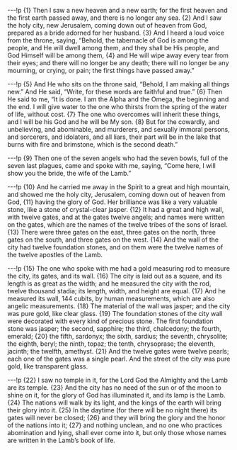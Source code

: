 ---!p
{1} Then I saw a new heaven and a new earth; for the first heaven and
the first earth passed away, and there is no longer any sea. {2} And I saw the holy city, new Jerusalem, coming down out of heaven from God, prepared as a bride adorned for her husband. {3} And I heard a loud voice from the throne, saying, “Behold, the tabernacle of God is among the people, and He will dwell among them, and they shall be His people, and God Himself will be among them, {4} and He will wipe away every tear from their eyes; and there will no longer be any death; there will no longer be any mourning, or crying, or pain; the first things have passed away.”

---!p
{5} And He who sits on the throne said, “Behold, I am making all things new.” And He said, “Write, for these words are faithful and true.” {6} Then He said to me, “It is done. I am the Alpha and the Omega, the beginning and the end. I will give water to the one who thirsts from the spring of the water of life, without cost. {7} The one who overcomes will inherit these things, and I will be his God and he will be My son. {8} But for the cowardly, and unbelieving, and abominable, and murderers, and sexually immoral persons, and sorcerers, and idolaters, and all liars, their part will be in the lake that burns with fire and brimstone, which is the second death.”

---!p
{9} Then one of the seven angels who had the seven bowls, full of the seven last plagues, came and spoke with me, saying, “Come here, I will show you the bride, the wife of the Lamb.”

---!p
{10} And he carried me away in the Spirit to a great and high mountain, and showed me the holy city, Jerusalem, coming down out of heaven from God, {11} having the glory of God. Her brilliance was like a very valuable stone, like a stone of crystal-clear jasper. {12} It had a great and high wall, with twelve gates, and at the gates twelve angels; and names were written on the gates, which are the names of the twelve tribes of the sons of Israel. {13} There were three gates on the east, three gates on the north, three gates on the south, and three gates on the west. {14} And the wall of the city had twelve foundation stones, and on them were the twelve names of the twelve apostles of the Lamb.

---!p
{15} The one who spoke with me had a gold measuring rod to measure the city, its gates, and its wall. {16} The city is laid out as a square, and its length is as great as the width; and he measured the city with the rod, twelve thousand stadia; its length, width, and height are equal. {17} And he measured its wall, 144 cubits, by human measurements, which are also angelic measurements. {18} The material of the wall was jasper; and the city was pure gold, like clear glass. {19} The foundation stones of the city wall were decorated with every kind of precious stone. The first foundation stone was jasper; the second, sapphire; the third, chalcedony; the fourth, emerald; {20} the fifth, sardonyx; the sixth, sardius; the seventh, chrysolite; the eighth, beryl; the ninth, topaz; the tenth, chrysoprase; the eleventh, jacinth; the twelfth, amethyst. {21} And the twelve gates were twelve pearls; each one of the gates was a single pearl. And the street of the city was pure gold, like transparent glass.

---!p
{22} I saw no temple in it, for the Lord God the Almighty and the Lamb are its temple. {23} And the city has no need of the sun or of the moon to shine on it, for the glory of God has illuminated it, and its lamp is the Lamb. {24} The nations will walk by its light, and the kings of the earth will bring their glory into it. {25} In the daytime (for there will be no night there) its gates will never be closed; {26} and they will bring the glory and the honor of the nations into it; {27} and nothing unclean, and no one who practices abomination and lying, shall ever come into it, but only those whose names are written in the Lamb’s book of life.
